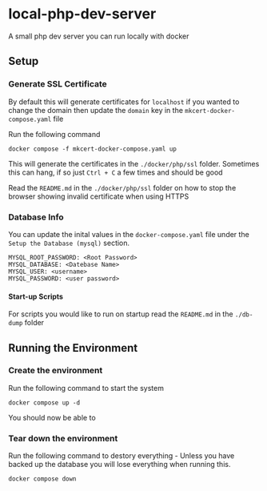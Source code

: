 # local-php-dev-server
A small php dev server you can run locally with docker

## Setup 

### Generate SSL Certificate

By default this will generate certificates for `localhost` if you wanted to change the domain then update the `domain` key in the `mkcert-docker-compose.yaml` file

Run the following command

    docker compose -f mkcert-docker-compose.yaml up 

This will generate the certificates in the `./docker/php/ssl` folder. Sometimes this can hang, if so just `Ctrl + C` a few times and should be good

Read the `README.md` in the `./docker/php/ssl` folder on how to stop the browser showing invalid certificate when using HTTPS

### Database Info
You can update the inital values in the `docker-compose.yaml` file under the `Setup the Database (mysql)` section.

    MYSQL_ROOT_PASSWORD: <Root Password>
    MYSQL_DATABASE: <Datebase Name>
    MYSQL_USER: <username>
    MYSQL_PASSWORD: <user password>

#### Start-up Scripts 
For scripts you would like to run on startup read the `README.md` in the `./db-dump` folder

## Running the Environment

### Create the environment

Run the following command to start the system

    docker compose up -d

You should now be able to 

### Tear down the environment
Run the following command to destory everything - Unless you have backed up the database you will lose everything when running this.

    docker compose down
